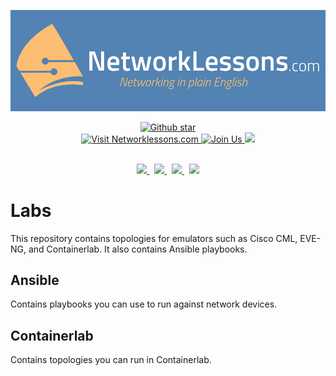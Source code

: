 <p align="center">
  <a href="https://networklessons.com">
    <img src="https://github.com/networklessons/labs/blob/main/github-banner-nwl.png"  alt="Networking in plain English." />
  </a>
</p>
<div align="center">
  <!-- GitHub Stars Badge -->
  <a href="https://github.com/networklessons/labs/stargazers">
    <img src="https://img.shields.io/github/stars/networklessons/labs?color=4BB797&logo=github" alt="Github star" />
  </a>
  <br>
  <!-- Website Badge -->
  <a href="https://networklessons.com">
    <img src="https://img.shields.io/badge/Website-networklessons.com-5381B5" alt="Visit Networklessons.com" />
  </a>
  <!-- Join Now Badge -->
  <a href="https://networklessons.com/sign-up">
    <img src="https://img.shields.io/badge/Community-Join%20Now-FFC369?logo=community" alt="Join Us" />
  </a>
  <a href="https://forum.networklessons.com/" alt="Discourse">
    <img src="https://img.shields.io/badge/discourse-browse_forum-red.svg?color=4BB797&logo=discourse" />
  </a>
</div>

<br />

<p align="center">
    <a href="https://www.youtube.com/c/networklessons/" alt="YouTube">
      <img height="25" src="https://img.shields.io/badge/youtube-watch_videos-red.svg?color=4BB797&logo=youtube" />
    </a> &nbsp;
    <a href="https://www.linkedin.com/company/networklessons" alt="LinkedIn">
      <img height="25" src="https://img.shields.io/badge/linkedin-connect-blue.svg?color=4BB797&logo=linkedin" />
    </a> &nbsp;
    <a href="https://facebook.com/networklessons" alt="Facebook">
      <img height="25" src="https://img.shields.io/badge/facebook-like-blue.svg?color=4BB797&logo=facebook" />
    </a> &nbsp;
    <a href="https://x.com/networklessons" alt="X">
      <img height="25" src="https://img.shields.io/badge/X-follow-black.svg?color=4BB797&logo=x" />
    </a>
</p>



# Labs

This repository contains topologies for emulators such as Cisco CML, EVE-NG, and Containerlab. It also contains Ansible playbooks.

## Ansible

Contains playbooks you can use to run against network devices.

## Containerlab

Contains topologies you can run in Containerlab.
